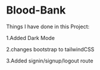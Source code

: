 # Blood-Bank


Things I have done in this Project:

1.Added Dark Mode

2.changes bootstrap to tailwindCSS

3.Added signin/signup/logout route
